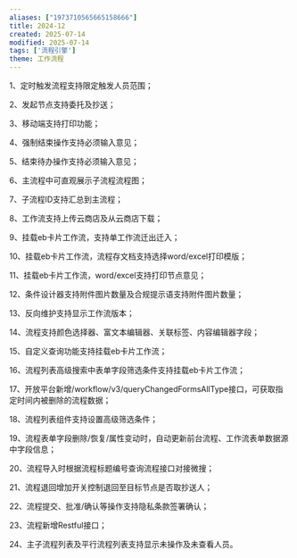 ```yaml
---
aliases: ["1973710565665158666"]
title: 2024-12
created: 2025-07-14
modified: 2025-07-14
tags: ['流程引擎']
theme: 工作流程
---
```


1、定时触发流程支持限定触发人员范围；

2、发起节点支持委托及抄送；

3、移动端支持打印功能；

4、强制结束操作支持必须输入意见；

5、结束待办操作支持必须输入意见；

6、主流程中可直观展示子流程流程图；

7、子流程ID支持汇总到主流程；

8、工作流支持上传云商店及从云商店下载；

9、挂载eb卡片工作流，支持单工作流迁出迁入；

10、挂载eb卡片工作流，流程存文档支持选择word/excel打印模版；

11、挂载eb卡片工作流，word/excel支持打印节点意见；

12、条件设计器支持附件图片数量及合规提示语支持附件图片数量；

13、反向维护支持显示工作流版本；

14、流程支持颜色选择器、富文本编辑器、关联标签、内容编辑器字段；

15、自定义查询功能支持挂载eb卡片工作流；

16、流程列表高级搜索中表单字段筛选条件支持挂载eb卡片工作流；

17、开放平台新增/workflow/v3/queryChangedFormsAllType接口，可获取指定时间内被删除的流程数据；

18、流程列表组件支持设置高级筛选条件；

19、流程表单字段删除/恢复/属性变动时，自动更新前台流程、工作流表单数据源中字段信息；

20、流程导入时根据流程标题编号查询流程接口对接微搜；

21、流程退回增加开关控制退回至目标节点是否取抄送人；

22、流程提交、批准/确认等操作支持隐私条款签署确认；

23、流程新增Restful接口；

24、主子流程列表及平行流程列表支持显示未操作及未查看人员。